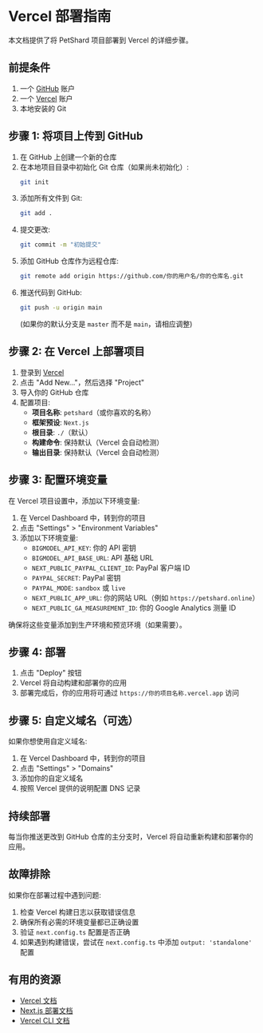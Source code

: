 # Vercel 部署指南

本文档提供了将 PetShard 项目部署到 Vercel 的详细步骤。

## 前提条件

1. 一个 [GitHub](https://github.com/) 账户
2. 一个 [Vercel](https://vercel.com/) 账户
3. 本地安装的 Git

## 步骤 1: 将项目上传到 GitHub

1. 在 GitHub 上创建一个新的仓库
2. 在本地项目目录中初始化 Git 仓库（如果尚未初始化）:
   ```bash
   git init
   ```
3. 添加所有文件到 Git:
   ```bash
   git add .
   ```
4. 提交更改:
   ```bash
   git commit -m "初始提交"
   ```
5. 添加 GitHub 仓库作为远程仓库:
   ```bash
   git remote add origin https://github.com/你的用户名/你的仓库名.git
   ```
6. 推送代码到 GitHub:
   ```bash
   git push -u origin main
   ```
   (如果你的默认分支是 `master` 而不是 `main`，请相应调整)

## 步骤 2: 在 Vercel 上部署项目

1. 登录到 [Vercel](https://vercel.com/)
2. 点击 "Add New..."，然后选择 "Project"
3. 导入你的 GitHub 仓库
4. 配置项目:
   - **项目名称**: `petshard`（或你喜欢的名称）
   - **框架预设**: `Next.js`
   - **根目录**: `./`（默认）
   - **构建命令**: 保持默认（Vercel 会自动检测）
   - **输出目录**: 保持默认（Vercel 会自动检测）

## 步骤 3: 配置环境变量

在 Vercel 项目设置中，添加以下环境变量:

1. 在 Vercel Dashboard 中，转到你的项目
2. 点击 "Settings" > "Environment Variables"
3. 添加以下环境变量:
   - `BIGMODEL_API_KEY`: 你的 API 密钥
   - `BIGMODEL_API_BASE_URL`: API 基础 URL
   - `NEXT_PUBLIC_PAYPAL_CLIENT_ID`: PayPal 客户端 ID
   - `PAYPAL_SECRET`: PayPal 密钥
   - `PAYPAL_MODE`: `sandbox` 或 `live`
   - `NEXT_PUBLIC_APP_URL`: 你的网站 URL（例如 `https://petshard.online`）
   - `NEXT_PUBLIC_GA_MEASUREMENT_ID`: 你的 Google Analytics 测量 ID

确保将这些变量添加到生产环境和预览环境（如果需要）。

## 步骤 4: 部署

1. 点击 "Deploy" 按钮
2. Vercel 将自动构建和部署你的应用
3. 部署完成后，你的应用将可通过 `https://你的项目名称.vercel.app` 访问

## 步骤 5: 自定义域名（可选）

如果你想使用自定义域名:

1. 在 Vercel Dashboard 中，转到你的项目
2. 点击 "Settings" > "Domains"
3. 添加你的自定义域名
4. 按照 Vercel 提供的说明配置 DNS 记录

## 持续部署

每当你推送更改到 GitHub 仓库的主分支时，Vercel 将自动重新构建和部署你的应用。

## 故障排除

如果你在部署过程中遇到问题:

1. 检查 Vercel 构建日志以获取错误信息
2. 确保所有必需的环境变量都已正确设置
3. 验证 `next.config.ts` 配置是否正确
4. 如果遇到构建错误，尝试在 `next.config.ts` 中添加 `output: 'standalone'` 配置

## 有用的资源

- [Vercel 文档](https://vercel.com/docs)
- [Next.js 部署文档](https://nextjs.org/docs/deployment)
- [Vercel CLI 文档](https://vercel.com/docs/cli) 